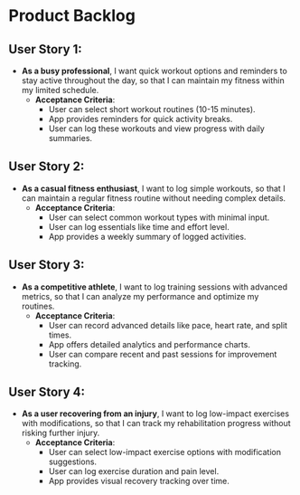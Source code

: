# Product Backlog

## User Story 1:
- **As a busy professional**, I want quick workout options and reminders to stay active throughout the day, so that I can maintain my fitness within my limited schedule.
  - **Acceptance Criteria**:
    - User can select short workout routines (10-15 minutes).
    - App provides reminders for quick activity breaks.
    - User can log these workouts and view progress with daily summaries.

## User Story 2:
- **As a casual fitness enthusiast**, I want to log simple workouts, so that I can maintain a regular fitness routine without needing complex details.
  - **Acceptance Criteria**:
    - User can select common workout types with minimal input.
    - User can log essentials like time and effort level.
    - App provides a weekly summary of logged activities.

## User Story 3:
- **As a competitive athlete**, I want to log training sessions with advanced metrics, so that I can analyze my performance and optimize my routines.
  - **Acceptance Criteria**:
    - User can record advanced details like pace, heart rate, and split times.
    - App offers detailed analytics and performance charts.
    - User can compare recent and past sessions for improvement tracking.

## User Story 4:
- **As a user recovering from an injury**, I want to log low-impact exercises with modifications, so that I can track my rehabilitation progress without risking further injury.
  - **Acceptance Criteria**:
    - User can select low-impact exercise options with modification suggestions.
    - User can log exercise duration and pain level.
    - App provides visual recovery tracking over time.

